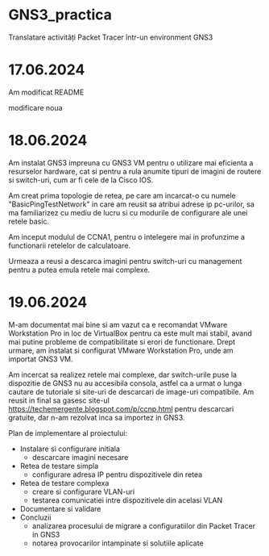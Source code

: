 # GNS3_practica
 Translatare activități Packet Tracer într-un environment GNS3


 # 17.06.2024
 Am modificat README


modificare noua

# 18.06.2024
Am instalat GNS3 impreuna cu GNS3 VM pentru o utilizare mai eficienta a resurselor hardware, cat si pentru a rula anumite tipuri de imagini de routere si switch-uri, cum ar fi cele de la Cisco IOS. 

Am creat prima topologie de retea, pe care am incarcat-o cu numele "BasicPingTestNetwork" in care am reusit sa atribui adrese ip pc-urilor, sa ma familiarizez cu mediu de lucru si cu modurile de configurare ale unei retele basic. 

Am inceput modulul de CCNA1, pentru o intelegere mai in profunzime a functionarii retelelor de calculatoare.

Urmeaza a reusi a descarca imagini pentru switch-uri cu management pentru a putea emula retele mai complexe.

# 19.06.2024
M-am documentat mai bine si am vazut ca e recomandat VMware Workstation Pro in loc de VirtualBox pentru ca este mult mai stabil, avand mai putine probleme de compatibilitate si erori de functionare. Drept urmare, am instalat si configurat VMware Workstation Pro, unde am importat GNS3 VM. 

Am incercat sa realizez retele mai complexe, dar switch-urile puse la dispozitie de GNS3 nu au accesibila consola, astfel ca a urmat o lunga cautare de tutoriale si site-uri de descarcari de image-uri compatibile. 
Am reusit in final sa gasesc site-ul https://techemergente.blogspot.com/p/ccnp.html pentru descarcari gratuite, dar n-am rezolvat inca sa importez in GNS3. 

Plan de implementare al proiectului:
  - Instalare si configurare initiala
    - descarcare imagini necesare 
  - Retea de testare simpla
    - configurare adresa IP pentru dispozitivele din retea
  - Retea de testare complexa
    - creare si configurare VLAN-uri
    - testarea comunicatiei intre dispozitivele din acelasi VLAN
  - Documentare si validare
  - Concluzii
    - analizarea procesului de migrare a configuratiilor din Packet Tracer in GNS3
    - notarea provocarilor intampinate si solutiile aplicate
